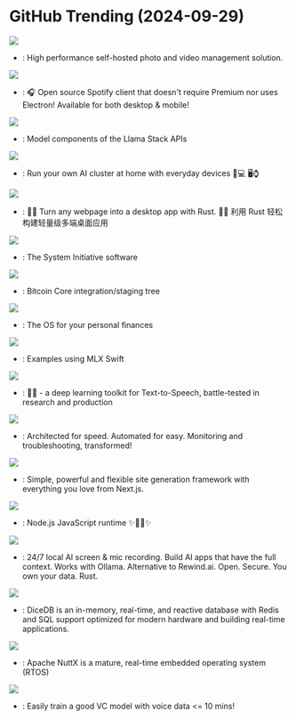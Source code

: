 # GitHub Trending (2024-09-29)

![](https://img.shields.io/badge/TypeScript-New%20268-green?style=flat-square&logo=appveyor)
- [](https://github.comundefined): High performance self-hosted photo and video management solution.

![](https://img.shields.io/badge/Dart-New%2045-green?style=flat-square&logo=appveyor)
- [](https://github.comundefined): 🎧 Open source Spotify client that doesn't require Premium nor uses Electron! Available for both desktop & mobile!

![](https://img.shields.io/badge/Python-New%20548-green?style=flat-square&logo=appveyor)
- [](https://github.comundefined): Model components of the Llama Stack APIs

![](https://img.shields.io/badge/Python-New%20329-green?style=flat-square&logo=appveyor)
- [](https://github.comundefined): Run your own AI cluster at home with everyday devices 📱💻 🖥️⌚

![](https://img.shields.io/badge/Rust-New%201-green?style=flat-square&logo=appveyor)
- [](https://github.comundefined): 🤱🏻 Turn any webpage into a desktop app with Rust. 🤱🏻 利用 Rust 轻松构建轻量级多端桌面应用

![](https://img.shields.io/badge/Rust-New%20120-green?style=flat-square&logo=appveyor)
- [](https://github.comundefined): The System Initiative software

![](https://img.shields.io/badge/C%2B%2B-New%2021-green?style=flat-square&logo=appveyor)
- [](https://github.comundefined): Bitcoin Core integration/staging tree

![](https://img.shields.io/badge/Ruby-New%2092-green?style=flat-square&logo=appveyor)
- [](https://github.comundefined): The OS for your personal finances

![](https://img.shields.io/badge/Swift-New%2064-green?style=flat-square&logo=appveyor)
- [](https://github.comundefined): Examples using MLX Swift

![](https://img.shields.io/badge/Python-New%2066-green?style=flat-square&logo=appveyor)
- [](https://github.comundefined): 🐸💬 - a deep learning toolkit for Text-to-Speech, battle-tested in research and production

![](https://img.shields.io/badge/C-New%2050-green?style=flat-square&logo=appveyor)
- [](https://github.comundefined): Architected for speed. Automated for easy. Monitoring and troubleshooting, transformed!

![](https://img.shields.io/badge/TypeScript-New%205-green?style=flat-square&logo=appveyor)
- [](https://github.comundefined): Simple, powerful and flexible site generation framework with everything you love from Next.js.

![](https://img.shields.io/badge/JavaScript-New%2026-green?style=flat-square&logo=appveyor)
- [](https://github.comundefined): Node.js JavaScript runtime ✨🐢🚀✨

![](https://img.shields.io/badge/Rust-New%20464-green?style=flat-square&logo=appveyor)
- [](https://github.comundefined): 24/7 local AI screen & mic recording. Build AI apps that have the full context. Works with Ollama. Alternative to Rewind.ai. Open. Secure. You own your data. Rust.

![](https://img.shields.io/badge/Go-New%20188-green?style=flat-square&logo=appveyor)
- [](https://github.comundefined): DiceDB is an in-memory, real-time, and reactive database with Redis and SQL support optimized for modern hardware and building real-time applications.

![](https://img.shields.io/badge/C-New%208-green?style=flat-square&logo=appveyor)
- [](https://github.comundefined): Apache NuttX is a mature, real-time embedded operating system (RTOS)

![](https://img.shields.io/badge/Python-New%2032-green?style=flat-square&logo=appveyor)
- [](https://github.comundefined): Easily train a good VC model with voice data <= 10 mins!

